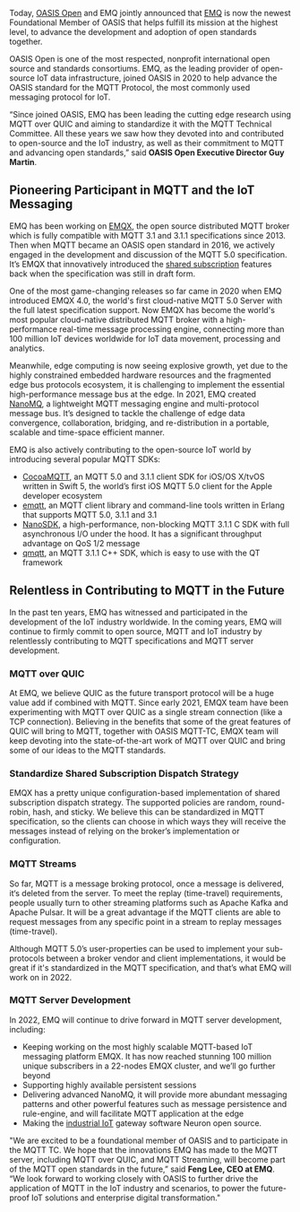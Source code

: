 Today, [OASIS Open](https://www.oasis-open.org) and EMQ jointly announced that [EMQ](https://www.emqx.com/en) is now the newest Foundational Member of OASIS that helps fulfill its mission at the highest level, to advance the development and adoption of open standards together.

OASIS Open is one of the most respected, nonprofit international open source and standards consortiums. EMQ, as the leading provider of open-source IoT data infrastructure, joined OASIS in 2020 to help advance the OASIS standard for the MQTT Protocol, the most commonly used messaging protocol for IoT.

“Since joined OASIS, EMQ has been leading the cutting edge research using MQTT over QUIC and aiming to standardize it with the MQTT Technical Committee. All these years we saw how they devoted into and contributed to open-source and the IoT industry, as well as their commitment to MQTT and advancing open standards,” said **OASIS Open Executive Director Guy Martin**.

## Pioneering Participant in MQTT and the IoT Messaging

EMQ has been working on [EMQX](https://github.com/emqx/emqx), the open source distributed MQTT broker which is fully compatible with MQTT 3.1 and 3.1.1 specifications since 2013. Then when MQTT became an OASIS open standard in 2016, we actively engaged in the development and discussion of the MQTT 5.0 specification. It’s EMQX that innovatively introduced the [shared subscription](https://www.emqx.com/en/blog/introduction-to-mqtt5-protocol-shared-subscription) features back when the specification was still in draft form.

One of the most game-changing releases so far came in 2020 when EMQ introduced EMQX 4.0, the world's first cloud-native MQTT 5.0 Server with the full latest specification support. Now EMQX has become the world's most popular cloud-native distributed MQTT broker with a high-performance real-time message processing engine, connecting more than 100 million IoT devices worldwide for IoT data movement, processing and analytics.

Meanwhile, edge computing is now seeing explosive growth, yet due to the highly constrained embedded hardware resources and the fragmented edge bus protocols ecosystem, it is challenging to implement the essential high-performance message bus at the edge. In 2021, EMQ created [NanoMQ](https://nanomq.io), a lightweight MQTT messaging engine and multi-protocol message bus. It’s designed to tackle the challenge of edge data convergence, collaboration, bridging, and re-distribution in a portable, scalable and time-space efficient manner.

EMQ is also actively contributing to the open-source IoT world by introducing several popular MQTT SDKs:

- [CocoaMQTT](https://github.com/emqx/CocoaMQTT), an MQTT 5.0 and 3.1.1 client SDK for iOS/OS X/tvOS written in Swift 5, the world’s first iOS MQTT 5.0 client for the Apple developer ecosystem
- [emqtt](https://github.com/emqx/emqtt), an MQTT client library and command-line tools written in Erlang that supports MQTT 5.0, 3.1.1 and 3.1
- [NanoSDK](https://github.com/nanomq/NanoSDK), a high-performance, non-blocking MQTT 3.1.1 C SDK with full asynchronous I/O under the hood. It has a significant throughput advantage on QoS 1/2 message
- [qmqtt](https://github.com/emqx/qmqtt), an MQTT 3.1.1 C++ SDK, which is easy to use with the QT framework

## Relentless in Contributing to MQTT in the Future

In the past ten years, EMQ has witnessed and participated in the development of the IoT industry worldwide. In the coming years, EMQ will continue to firmly commit to open source, MQTT and IoT industry by relentlessly contributing to MQTT specifications and MQTT server development.

### MQTT over QUIC

At EMQ, we believe QUIC as the future transport protocol will be a huge value add if combined with MQTT. Since early 2021, EMQX team have been experimenting with MQTT over QUIC as a single stream connection (like a TCP connection). Believing in the benefits that some of the great features of QUIC will bring to MQTT, together with OASIS MQTT-TC, EMQX team will keep devoting into the state-of-the-art work of MQTT over QUIC and bring some of our ideas to the MQTT standards.

### Standardize Shared Subscription Dispatch Strategy

EMQX has a pretty unique configuration-based implementation of shared subscription dispatch strategy. The supported policies are random, round-robin, hash, and sticky. We believe this can be standardized in MQTT specification, so the clients can choose in which ways they will receive the messages instead of relying on the broker’s implementation or configuration.

### MQTT Streams

So far, MQTT is a message broking protocol, once a message is delivered, it‘s deleted from the server. To meet the replay (time-travel) requirements, people usually turn to other streaming platforms such as Apache Kafka and Apache Pulsar. It will be a great advantage if the MQTT clients are able to request messages from any specific point in a stream to replay messages (time-travel).

Although MQTT 5.0’s user-properties can be used to implement your sub-protocols between a broker vendor and client implementations, it would be great if it's standardized in the MQTT specification, and that’s what EMQ will work on in 2022.

### MQTT Server Development

In 2022, EMQ will continue to drive forward in MQTT server development, including:

- Keeping working on the most highly scalable MQTT-based IoT messaging platform EMQX. It has now reached stunning 100 million unique subscribers in a 22-nodes EMQX cluster, and we’ll go further beyond
- Supporting highly available persistent sessions
- Delivering advanced NanoMQ, it will provide more abundant messaging patterns and other powerful features such as message persistence and rule-engine, and will facilitate MQTT application at the edge
- Making the [industrial IoT](https://www.emqx.com/en/blog/iiot-explained-examples-technologies-benefits-and-challenges) gateway software Neuron open source.

 

"We are excited to be a foundational member of OASIS and to participate in the MQTT TC. We hope that the innovations EMQ has made to the MQTT server, including MQTT over QUIC, and MQTT Streaming, will become part of the MQTT open standards in the future,” said **Feng Lee, CEO at EMQ**. “We look forward to working closely with OASIS to further drive the application of MQTT in the IoT industry and scenarios, to power the future-proof IoT solutions and enterprise digital transformation."
